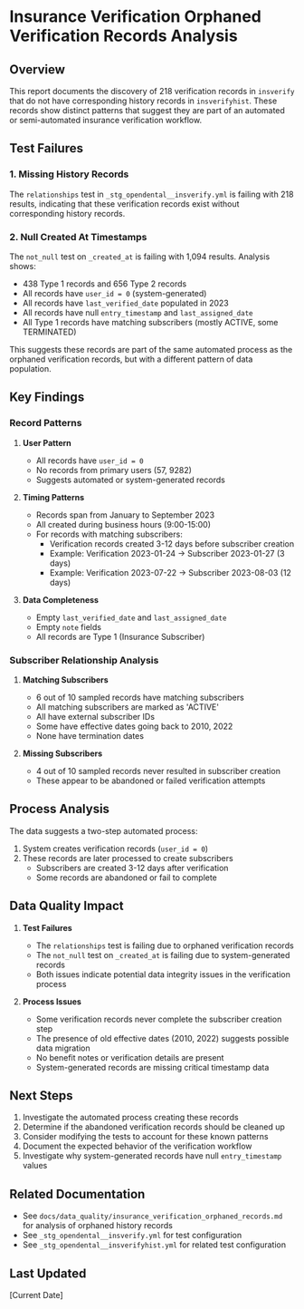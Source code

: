 # Insurance Verification Orphaned Verification Records Analysis

## Overview
This report documents the discovery of 218 verification records in `insverify` that do not have corresponding history records in `insverifyhist`. These records show distinct patterns that suggest they are part of an automated or semi-automated insurance verification workflow.

## Test Failures

### 1. Missing History Records
The `relationships` test in `_stg_opendental__insverify.yml` is failing with 218 results, indicating that these verification records exist without corresponding history records.

### 2. Null Created At Timestamps
The `not_null` test on `_created_at` is failing with 1,094 results. Analysis shows:
- 438 Type 1 records and 656 Type 2 records
- All records have `user_id = 0` (system-generated)
- All records have `last_verified_date` populated in 2023
- All records have null `entry_timestamp` and `last_assigned_date`
- All Type 1 records have matching subscribers (mostly ACTIVE, some TERMINATED)

This suggests these records are part of the same automated process as the orphaned verification records, but with a different pattern of data population.

## Key Findings

### Record Patterns
1. **User Pattern**
   - All records have `user_id = 0`
   - No records from primary users (57, 9282)
   - Suggests automated or system-generated records

2. **Timing Patterns**
   - Records span from January to September 2023
   - All created during business hours (9:00-15:00)
   - For records with matching subscribers:
     - Verification records created 3-12 days before subscriber creation
     - Example: Verification 2023-01-24 → Subscriber 2023-01-27 (3 days)
     - Example: Verification 2023-07-22 → Subscriber 2023-08-03 (12 days)

3. **Data Completeness**
   - Empty `last_verified_date` and `last_assigned_date`
   - Empty `note` fields
   - All records are Type 1 (Insurance Subscriber)

### Subscriber Relationship Analysis
1. **Matching Subscribers**
   - 6 out of 10 sampled records have matching subscribers
   - All matching subscribers are marked as 'ACTIVE'
   - All have external subscriber IDs
   - Some have effective dates going back to 2010, 2022
   - None have termination dates

2. **Missing Subscribers**
   - 4 out of 10 sampled records never resulted in subscriber creation
   - These appear to be abandoned or failed verification attempts

## Process Analysis
The data suggests a two-step automated process:
1. System creates verification records (`user_id = 0`)
2. These records are later processed to create subscribers
   - Subscribers are created 3-12 days after verification
   - Some records are abandoned or fail to complete

## Data Quality Impact
1. **Test Failures**
   - The `relationships` test is failing due to orphaned verification records
   - The `not_null` test on `_created_at` is failing due to system-generated records
   - Both issues indicate potential data integrity issues in the verification process

2. **Process Issues**
   - Some verification records never complete the subscriber creation step
   - The presence of old effective dates (2010, 2022) suggests possible data migration
   - No benefit notes or verification details are present
   - System-generated records are missing critical timestamp data

## Next Steps
1. Investigate the automated process creating these records
2. Determine if the abandoned verification records should be cleaned up
3. Consider modifying the tests to account for these known patterns
4. Document the expected behavior of the verification workflow
5. Investigate why system-generated records have null `entry_timestamp` values

## Related Documentation
- See `docs/data_quality/insurance_verification_orphaned_records.md` for analysis of orphaned history records
- See `_stg_opendental__insverify.yml` for test configuration
- See `_stg_opendental__insverifyhist.yml` for related test configuration

## Last Updated
[Current Date] 